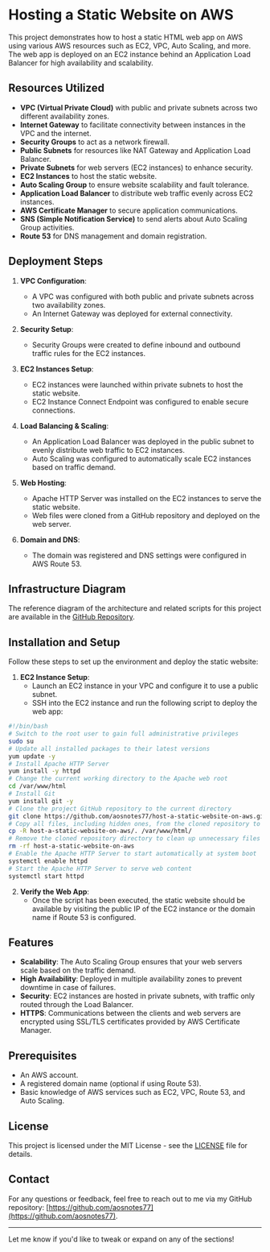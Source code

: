 
# Hosting a Static Website on AWS

This project demonstrates how to host a static HTML web app on AWS using various AWS resources such as EC2, VPC, Auto Scaling, and more. The web app is deployed on an EC2 instance behind an Application Load Balancer for high availability and scalability.

## Resources Utilized

- **VPC (Virtual Private Cloud)** with public and private subnets across two different availability zones.
- **Internet Gateway** to facilitate connectivity between instances in the VPC and the internet.
- **Security Groups** to act as a network firewall.
- **Public Subnets** for resources like NAT Gateway and Application Load Balancer.
- **Private Subnets** for web servers (EC2 instances) to enhance security.
- **EC2 Instances** to host the static website.
- **Auto Scaling Group** to ensure website scalability and fault tolerance.
- **Application Load Balancer** to distribute web traffic evenly across EC2 instances.
- **AWS Certificate Manager** to secure application communications.
- **SNS (Simple Notification Service)** to send alerts about Auto Scaling Group activities.
- **Route 53** for DNS management and domain registration.
  
## Deployment Steps

1. **VPC Configuration**: 
   - A VPC was configured with both public and private subnets across two availability zones.
   - An Internet Gateway was deployed for external connectivity.
   
2. **Security Setup**: 
   - Security Groups were created to define inbound and outbound traffic rules for the EC2 instances.
   
3. **EC2 Instances Setup**: 
   - EC2 instances were launched within private subnets to host the static website.
   - EC2 Instance Connect Endpoint was configured to enable secure connections.
   
4. **Load Balancing & Scaling**:
   - An Application Load Balancer was deployed in the public subnet to evenly distribute web traffic to EC2 instances.
   - Auto Scaling was configured to automatically scale EC2 instances based on traffic demand.
   
5. **Web Hosting**: 
   - Apache HTTP Server was installed on the EC2 instances to serve the static website.
   - Web files were cloned from a GitHub repository and deployed on the web server.

6. **Domain and DNS**: 
   - The domain was registered and DNS settings were configured in AWS Route 53.

## Infrastructure Diagram

The reference diagram of the architecture and related scripts for this project are available in the [GitHub Repository](https://github.com/aosnotes77/host-a-static-website-on-aws).

## Installation and Setup

Follow these steps to set up the environment and deploy the static website:

1. **EC2 Instance Setup**:
   - Launch an EC2 instance in your VPC and configure it to use a public subnet.
   - SSH into the EC2 instance and run the following script to deploy the web app:
   
```bash
#!/bin/bash
# Switch to the root user to gain full administrative privileges
sudo su
# Update all installed packages to their latest versions
yum update -y
# Install Apache HTTP Server
yum install -y httpd
# Change the current working directory to the Apache web root
cd /var/www/html
# Install Git
yum install git -y
# Clone the project GitHub repository to the current directory
git clone https://github.com/aosnotes77/host-a-static-website-on-aws.git
# Copy all files, including hidden ones, from the cloned repository to the Apache web root
cp -R host-a-static-website-on-aws/. /var/www/html/
# Remove the cloned repository directory to clean up unnecessary files
rm -rf host-a-static-website-on-aws
# Enable the Apache HTTP Server to start automatically at system boot
systemctl enable httpd
# Start the Apache HTTP Server to serve web content
systemctl start httpd
```

2. **Verify the Web App**:
   - Once the script has been executed, the static website should be available by visiting the public IP of the EC2 instance or the domain name if Route 53 is configured.

## Features

- **Scalability**: The Auto Scaling Group ensures that your web servers scale based on the traffic demand.
- **High Availability**: Deployed in multiple availability zones to prevent downtime in case of failures.
- **Security**: EC2 instances are hosted in private subnets, with traffic only routed through the Load Balancer.
- **HTTPS**: Communications between the clients and web servers are encrypted using SSL/TLS certificates provided by AWS Certificate Manager.

## Prerequisites

- An AWS account.
- A registered domain name (optional if using Route 53).
- Basic knowledge of AWS services such as EC2, VPC, Route 53, and Auto Scaling.

## License

This project is licensed under the MIT License - see the [LICENSE](LICENSE) file for details.

## Contact

For any questions or feedback, feel free to reach out to me via my GitHub repository: [https://github.com/aosnotes77](https://github.com/aosnotes77).

---

Let me know if you'd like to tweak or expand on any of the sections!
